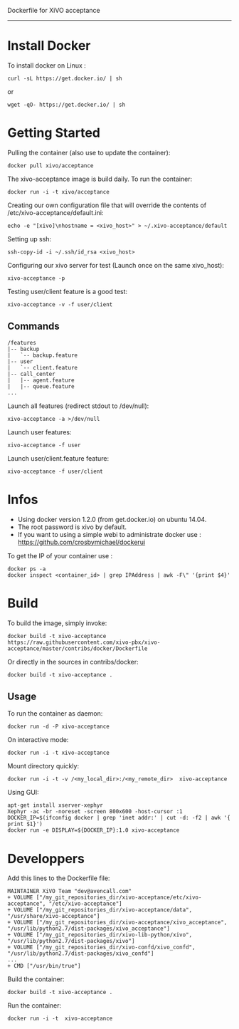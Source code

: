 Dockerfile for XiVO acceptance
******************************

Install Docker
==============

To install docker on Linux :

    curl -sL https://get.docker.io/ | sh
 
 or
 
    wget -qO- https://get.docker.io/ | sh


Getting Started
===============

Pulling the container (also use to update the container):

    docker pull xivo/acceptance

The xivo-acceptance image is build daily. To run the container:

    docker run -i -t xivo/acceptance

Creating our own configuration file that will override the contents of /etc/xivo-acceptance/default.ini:

    echo -e "[xivo]\nhostname = <xivo_host>" > ~/.xivo-acceptance/default

Setting up ssh:

    ssh-copy-id -i ~/.ssh/id_rsa <xivo_host>

Configuring our xivo server for test (Launch once on the same xivo_host):

    xivo-acceptance -p

Testing user/client feature is a good test:

    xivo-acceptance -v -f user/client

Commands
--------

    /features
    |-- backup
    |   `-- backup.feature
    |-- user
    |   `-- client.feature
    |-- call_center
    |   |-- agent.feature
    |   |-- queue.feature
    ...

Launch all features (redirect stdout to /dev/null):

    xivo-acceptance -a >/dev/null

Launch user features:

    xivo-acceptance -f user

Launch user/client.feature feature:

    xivo-acceptance -f user/client


Infos
=====

- Using docker version 1.2.0 (from get.docker.io) on ubuntu 14.04.
- The root password is xivo by default.
- If you want to using a simple webi to administrate docker use : https://github.com/crosbymichael/dockerui

To get the IP of your container use :

    docker ps -a
    docker inspect <container_id> | grep IPAddress | awk -F\" '{print $4}'


Build
=====

To build the image, simply invoke:

    docker build -t xivo-acceptance https://raw.githubusercontent.com/xivo-pbx/xivo-acceptance/master/contribs/docker/Dockerfile

Or directly in the sources in contribs/docker:

    docker build -t xivo-acceptance .


Usage
-----

To run the container as daemon:

    docker run -d -P xivo-acceptance

On interactive mode:

    docker run -i -t xivo-acceptance

Mount directory quickly:

    docker run -i -t -v /<my_local_dir>:/<my_remote_dir>  xivo-acceptance

Using GUI:

    apt-get install xserver-xephyr
    Xephyr -ac -br -noreset -screen 800x600 -host-cursor :1
    DOCKER_IP=$(ifconfig docker | grep 'inet addr:' | cut -d: -f2 | awk '{ print $1}')
    docker run -e DISPLAY=${DOCKER_IP}:1.0 xivo-acceptance


Developpers
===========

Add this lines to the Dockerfile file:

    MAINTAINER XiVO Team "dev@avencall.com"
    + VOLUME ["/my_git_repositories_dir/xivo-acceptance/etc/xivo-acceptance", "/etc/xivo-acceptance"]
    + VOLUME ["/my_git_repositories_dir/xivo-acceptance/data", "/usr/share/xivo-acceptance"]
    + VOLUME ["/my_git_repositories_dir/xivo-acceptance/xivo_acceptance", "/usr/lib/python2.7/dist-packages/xivo_acceptance"]
    + VOLUME ["/my_git_repositories_dir/xivo-lib-python/xivo", "/usr/lib/python2.7/dist-packages/xivo"]
    + VOLUME ["/my_git_repositories_dir/xivo-confd/xivo_confd", "/usr/lib/python2.7/dist-packages/xivo_confd"]
    ...
    + CMD ["/usr/bin/true"]

Build the container:

    docker build -t xivo-acceptance .

Run the container:

    docker run -i -t  xivo-acceptance
